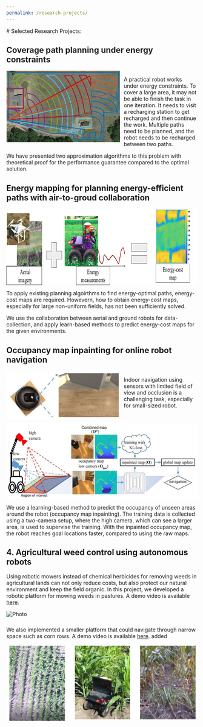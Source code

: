 ```yaml
---
permalink: /research-projects/
---
```


<p> </p>
# Selected Research Projects:

## Coverage path planning under energy constraints
<div style="overflow:auto">
  <img src="/images/multi-paths.jpg?raw=true" alt="Photo" style="float:left; margin-right: 10px; width: 300px; margin-bottom: 10px;">
  <p style="margin-left: 10px;">
  A practical robot works under energy constraints. To cover a large area, it may not be able to finish the task in one iteration. It needs to visit a recharging station to get recharged and then continue the work. Multiple paths need to be planned, and the robot needs to be recharged between two paths.</p>
</div>
We have presented two approximation algorithms to this problem with theoretical proof for the performance guarantee compared to the optimal solution.


## Energy mapping for planning energy-efficient paths with air-to-groud collaboration

<div class="container">
  <img src="/images/energy-mapping.jpg?raw=true" alt="Photo" height="200px" style="margin-bottom: 10px;">
</div>
To apply existing planning algoirthms to find energy-optimal paths, energy-cost maps are required. Howevern, how to obtain energy-cost maps, especially for large non-uniform fields, has not been sufficiently solved.

We use the collaboration between aerial and ground robots for data-collection, and apply learn-based methods to predict energy-cost maps for the given environments.

## Occupancy map inpainting for online robot navigation
<div style="overflow:auto">
  <img src="/images/indoor-nav.jpg?raw=true" alt="Photo" style="float:left; margin-right: 10px; width: 300px; margin-bottom: 10px;">
  <p style="margin-left: 10px;">
  Indoor navigation using sensors with limited field of view and occlusion is a challenging task, especially for small-sized robot.</p>
</div>

<div class="container">
  <img src="/images/occupancy-map-inpainting.jpg?raw=true" alt="Photo" height="200px" style="margin-bottom: 10px;">
</div>
We use a learning-based method to predict the occupancy of unseen areas around the robot (occupancy map inpainting). The training data is collected using a two-camera setup, where the high camera, which can see a larger area, is used to supervise the training. With the inpainted occupancy map, the robot reaches goal locations faster, compared to using the raw maps.

## 4. Agricultural weed control using autonomous robots
Using robotic mowers instead of chemical herbicides for removing weeds in agricultural lands can not only reduce costs, but also protect our natural environment and keep the field organic. In this project, we developed a robotic platform for mowing weeds in pastures. A demo video is available [here](https://www.youtube.com/watch?v=27WGiFynvvg).
<div class="container">
  <img src="/images/cowbot-in-pasture.jpg?raw=true" alt="Photo" height="50px" style="margin-bottom: 10px; align-items: center;">
</div>

We also implemented a smaller platform that could navigate through narrow space such as corn rows. A demo video is available [here](https://drive.google.com/file/d/1Ndo3ITq_g58ODMreXcUEOwgSdjZ0zH9u/view). added
<div class="container">
  <img src="/images/corn-fields.jpg?raw=true" alt="Photo" height="200px" style="margin-bottom: 10px; align-items: center;">
</div>